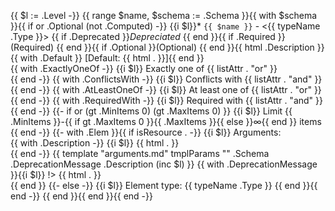 {{ $l := .Level -}}
{{ range $name, $schema := .Schema }}{{ with $schema }}{{ if or .Optional (not .Computed) -}}
{{i $l}}* `{{ $name }}` - &lt;{{ typeName .Type }}&gt; {{ if .Deprecated }}*Depreciated* {{ end }}{{ if .Required }}(Required) {{ end }}{{ if .Optional }}(Optional) {{ end }}{{ html .Description }}{{ with .Default }} \[Default: {{ html . }}]{{ end }}  
{{ with .ExactlyOneOf -}}
{{i $l}}  Exactly one of {{ listAttr . "or" }}  
{{ end -}}
{{ with .ConflictsWith -}}
{{i $l}}  Conflicts with {{ listAttr . "and" }}  
{{ end -}}
{{ with .AtLeastOneOf -}}
{{i $l}}  At least one of {{ listAttr . "or" }}  
{{ end -}}
{{ with .RequiredWith -}}
{{i $l}}  Required with {{ listAttr . "and" }}  
{{ end -}}
{{- if or (gt .MinItems 0) (gt .MaxItems 0) }}
{{i $l}}  Limit {{ .MinItems }}-{{ if gt .MaxItems 0 }}{{ .MaxItems }}{{ else }}&#8734;{{ end }} items  
{{ end -}}
{{- with .Elem }}{{ if isResource . -}}
{{i $l}}  Arguments:  
{{ with .Description -}}
{{i $l}}  {{ html . }}  
{{ end -}}
{{ template "arguments.md" tmplParams "" .Schema .DeprecationMessage .Description (inc $l) }}
{{ with .DeprecationMessage }}{{i $l}}  !> {{ html . }}  
{{ end }}
{{- else -}}
{{i $l}}  Element type: {{ typeName .Type }}
{{ end }}{{ end -}}
{{ end }}{{ end }}{{ end -}}